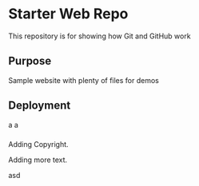# Starter Web Repo

This repository is for showing how Git and GitHub work

## Purpose

Sample website with plenty of files for demos

## Deployment

a
a

###
Adding Copyright.

Adding more text.

asd